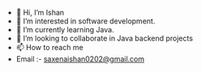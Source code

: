 - 👋 Hi, I’m Ishan
- 👀 I’m interested in software development.
- 🌱 I’m currently learning Java.
- 💞️ I’m looking to collaborate in Java backend projects
- 📫 How to reach me 
- Email :- saxenaishan0202@gmail.com

<!---
ishansaxena022/ishansaxena022 is a ✨ special ✨ repository because its `README.md` (this file) appears on your GitHub profile.
You can click the Preview link to take a look at your changes.
--->
